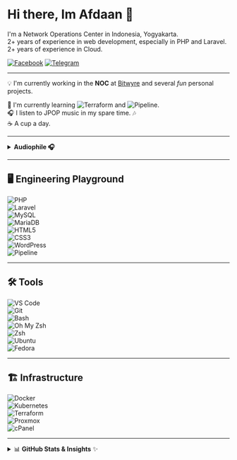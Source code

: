 # Hi there, Im **Afdaan** 👋

I'm a Network Operations Center in Indonesia, Yogyakarta.  
2+ years of experience in web development, especially in PHP and Laravel.  
2+ years of experience in Cloud.

[![Facebook](https://img.shields.io/badge/-Facebook-1877F2?style=flat&logo=facebook&logoColor=white)](https://www.facebook.com/DanzdotTardotGz)
[![Telegram](https://img.shields.io/badge/Telegram-26A5E4?style=flat&logo=telegram&logoColor=white)](https://t.me/Afdaan)

---

💡 I'm currently working in the **NOC** at [Bitwyre](https://bitwyre.id/) and several _fun_ personal projects.

🌱 I'm currently learning ![Terraform](https://img.shields.io/badge/-Terraform-7B42BC?style=flat&logo=terraform&logoColor=white) and ![Pipeline](https://img.shields.io/badge/-Pipeline-0078D7?style=flat&logo=github-actions&logoColor=white).  
🎧 I listen to JPOP music in my spare time. 🎶  
☕ A cup a day.

---

<details>
  <summary><strong> Audiophile 🎧</strong></summary>

Just a regular guy, a passionate listener who seeks the highest sound quality possible. In the world of IEMs (In-Ear Monitors), audiophiles chase clarity, soundstage, and balanced tuning to experience music as the artist intended.

A **DAC (Digital-to-Analog Converter)** is essential for improving audio resolution, reducing distortion, and unlocking the full potential of high-quality headphones and IEMs.

</details>

---

## 🖥️ Engineering Playground

![PHP](https://img.shields.io/badge/-PHP-777BB4?style=flat&logo=php&logoColor=white)  
![Laravel](https://img.shields.io/badge/-Laravel-FF2D20?style=flat&logo=laravel&logoColor=white)  
![MySQL](https://img.shields.io/badge/-MySQL-4479A1?style=flat&logo=mysql&logoColor=white)  
![MariaDB](https://img.shields.io/badge/-MariaDB-003545?style=flat&logo=mariadb&logoColor=white)  
![HTML5](https://img.shields.io/badge/-HTML5-E34F26?style=flat&logo=html5&logoColor=white)  
![CSS3](https://img.shields.io/badge/-CSS3-1572B6?style=flat&logo=css3&logoColor=white)  
![WordPress](https://img.shields.io/badge/-WordPress-21759B?style=flat&logo=wordpress&logoColor=white)  
![Pipeline](https://img.shields.io/badge/-Pipeline-0078D7?style=flat&logo=github-actions&logoColor=white)

---

## 🛠 Tools

![VS Code](https://img.shields.io/badge/-VS%20Code-007ACC?style=flat&logo=visual-studio-code&logoColor=white)  
![Git](https://img.shields.io/badge/-Git-F05032?style=flat&logo=git&logoColor=white)  
![Bash](https://img.shields.io/badge/-Bash-4EAA25?style=flat&logo=gnu-bash&logoColor=white)  
![Oh My Zsh](https://img.shields.io/badge/-Oh%20My%20Zsh-1A1A1A?style=flat&logo=ohmyzsh&logoColor=white)  
![Zsh](https://img.shields.io/badge/-Zsh-FFD500?style=flat&logo=gnu-bash&logoColor=black)  
![Ubuntu](https://img.shields.io/badge/-Ubuntu-E95420?style=flat&logo=ubuntu&logoColor=white)  
![Fedora](https://img.shields.io/badge/-Fedora-294172?style=flat&logo=fedora&logoColor=white)

---

## 🏗 Infrastructure

![Docker](https://img.shields.io/badge/-Docker-2496ED?style=flat&logo=docker&logoColor=white)  
![Kubernetes](https://img.shields.io/badge/-Kubernetes-326CE5?style=flat&logo=kubernetes&logoColor=white)  
![Terraform](https://img.shields.io/badge/-Terraform-7B42BC?style=flat&logo=terraform&logoColor=white)  
![Proxmox](https://img.shields.io/badge/-Proxmox-E57000?style=flat&logo=proxmox&logoColor=white)  
![cPanel](https://img.shields.io/badge/-cPanel-FF6C2C?style=flat&logo=cpanel&logoColor=white)

---

<details>
  <summary>📊 <strong>GitHub Stats & Insights</strong> ✨</summary>

![Profile Views](https://komarev.com/ghpvc/?username=Afdaan&color=blue&style=flat)  
 ![GitHub Followers](https://img.shields.io/github/followers/Afdaan?style=flat&color=blue)

### 🚀 **GitHub Stats**

  <p align="center">
    <img src="https://github-readme-stats.vercel.app/api?username=Afdaan&show_icons=true&theme=tokyonight&hide_border=true&count_private=true" width="500px"/>
  </p>

### 🔥 **Most Used Languages**

  <p align="center">
    <img src="https://github-readme-stats.vercel.app/api/top-langs/?username=Afdaan&layout=compact&theme=tokyonight&hide_border=true&langs_count=6" width="500px"/>
  </p>

</details>
